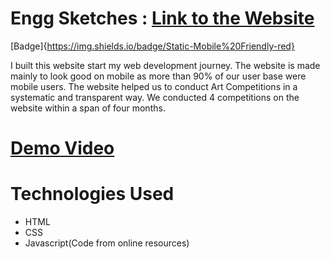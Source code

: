 # Engg Sketches : [Link to the Website](https://mitul-garg.github.io/enggsketches)
[Badge]{https://img.shields.io/badge/Static-Mobile%20Friendly-red}

I built this website start  my web development journey. The website is made mainly to look good on mobile as more than 90% of our user base were mobile users.
The website helped us to conduct Art Competitions in a systematic and transparent way. We conducted 4 competitions on the website within a span of four months. 

 # [Demo Video](https://drive.google.com/file/d/108rbkrZ3zdGyo9GZbzWBrkJ6zIO1mRSE/view?usp=sharing)
 # Technologies Used
 * HTML
 * CSS
 * Javascript(Code from online resources)
